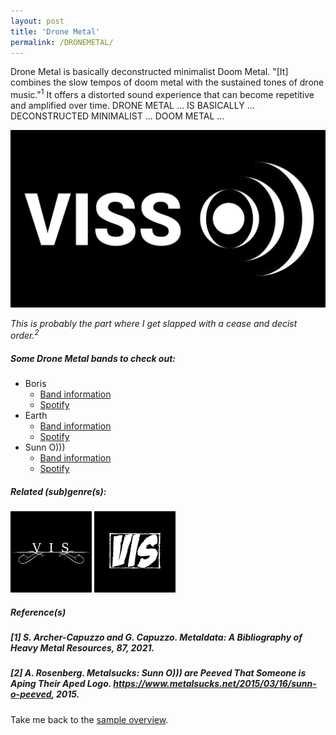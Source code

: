 ```yaml
---
layout: post
title: 'Drone Metal'
permalink: /DRONEMETAL/
---
```


Drone Metal is basically deconstructed minimalist Doom Metal. "[It] combines the slow tempos of doom metal with the sustained tones of drone music."<sup>1</sup> It offers a distorted sound experience that can become repetitive and amplified over time. DRONE METAL ... IS BASICALLY ... DECONSTRUCTED MINIMALIST ... DOOM METAL ...

![Drone Metal](..\assets\img\projects\proj-8\drone.jpg)

*This is probably the part where I get slapped with a cease and decist order.<sup>2</sup>*


##### Some Drone Metal bands to check out:

<ul>
<li>Boris
<ul>
<li><a href="https://www.metal-archives.com/bands/boris/9387" target="_blank" rel="noopener"><span>Band information</span></a></li>
<li><a href="https://open.spotify.com/track/1zcV54IyIHMrIDhTytt3b2?si=b1cd30090daa472d" target="_blank" rel="noopener"><span>Spotify</span></a></li>
</ul>
</li>
<li>Earth
<ul>
<li><a href="https://www.metal-archives.com/bands/Earth/10278" target="_blank" rel="noopener"><span>Band information</span></a></li>
<li><a href="https://open.spotify.com/track/5QUxHs4p29dA8nOtYtBZdG?si=40a80f5f933a4d6d" target="_blank" rel="noopener"><span>Spotify</span></a></li>
</ul>
</li>
<li>Sunn O)))
<ul>
<li><a href="https://www.metal-archives.com/bands/Sunn O)))/10278" target="_blank" rel="noopener"><span>Band information</span></a></li>
<li><a href="https://open.spotify.com/track/7BzthK5pl4Z75h5eO3AtFK?si=a7cc1ffcf60649b0" target="_blank" rel="noopener"><span>Spotify</span></a></li>
</ul>
</li>
</ul>

##### Related (sub)genre(s):
[<img src="..\assets\img\projects\proj-9\funeral.jpg" alt="Faux Metal" width=130 >](/DOOMMETAL/)
[<img src="..\assets\img\projects\proj-9\sludge.jpg" alt="Faux Metal" width=130 >](/SLUDGEMETAL/)

##### Reference(s)
##### [1] S. Archer-Capuzzo and G. Capuzzo. *Metaldata: A Bibliography of Heavy Metal Resources*, 87, 2021.
##### [2] A. Rosenberg. Metalsucks: Sunn O))) are Peeved That Someone is Aping Their Aped Logo. https://www.metalsucks.net/2015/03/16/sunn-o-peeved, 2015.

Take me back to the [sample overview](../projects/proj-8).
